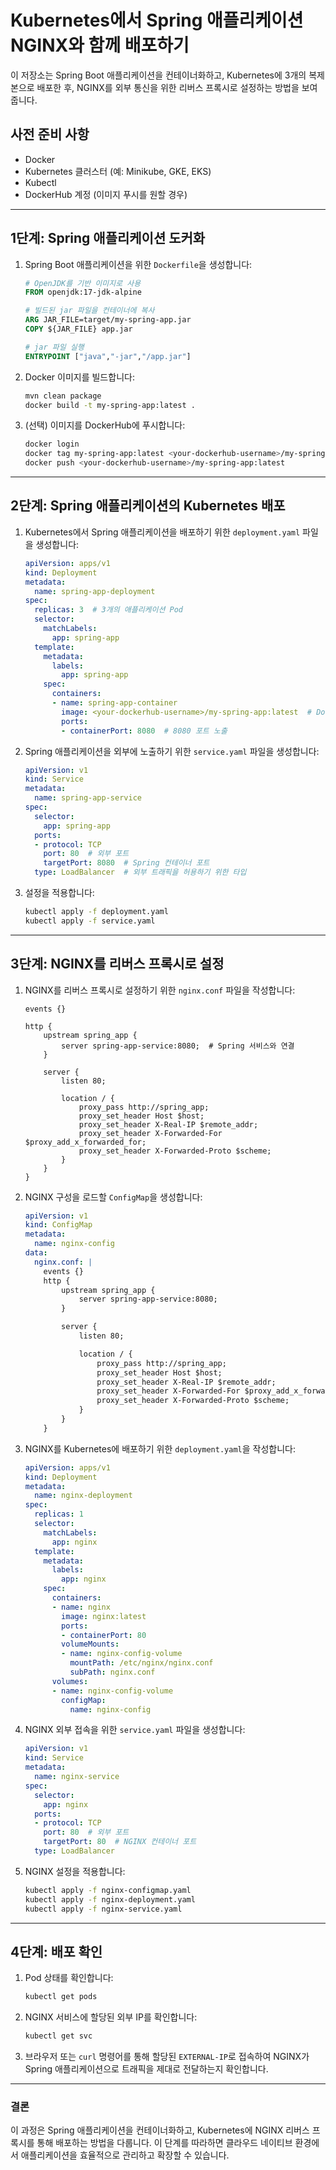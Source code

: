# Kubernetes에서 Spring 애플리케이션 NGINX와 함께 배포하기

이 저장소는 Spring Boot 애플리케이션을 컨테이너화하고, Kubernetes에 3개의 복제본으로 배포한 후, NGINX를 외부 통신을 위한 리버스 프록시로 설정하는 방법을 보여줍니다.

## 사전 준비 사항

- Docker
- Kubernetes 클러스터 (예: Minikube, GKE, EKS)
- Kubectl
- DockerHub 계정 (이미지 푸시를 원할 경우)

---

## 1단계: Spring 애플리케이션 도커화

1. Spring Boot 애플리케이션을 위한 `Dockerfile`을 생성합니다:
    ```dockerfile
    # OpenJDK를 기반 이미지로 사용
    FROM openjdk:17-jdk-alpine

    # 빌드된 jar 파일을 컨테이너에 복사
    ARG JAR_FILE=target/my-spring-app.jar
    COPY ${JAR_FILE} app.jar

    # jar 파일 실행
    ENTRYPOINT ["java","-jar","/app.jar"]
    ```

2. Docker 이미지를 빌드합니다:
    ```bash
    mvn clean package
    docker build -t my-spring-app:latest .
    ```

3. (선택) 이미지를 DockerHub에 푸시합니다:
    ```bash
    docker login
    docker tag my-spring-app:latest <your-dockerhub-username>/my-spring-app:latest
    docker push <your-dockerhub-username>/my-spring-app:latest
    ```

---

## 2단계: Spring 애플리케이션의 Kubernetes 배포

1. Kubernetes에서 Spring 애플리케이션을 배포하기 위한 `deployment.yaml` 파일을 생성합니다:
    ```yaml
    apiVersion: apps/v1
    kind: Deployment
    metadata:
      name: spring-app-deployment
    spec:
      replicas: 3  # 3개의 애플리케이션 Pod
      selector:
        matchLabels:
          app: spring-app
      template:
        metadata:
          labels:
            app: spring-app
        spec:
          containers:
          - name: spring-app-container
            image: <your-dockerhub-username>/my-spring-app:latest  # Docker 이미지 사용
            ports:
            - containerPort: 8080  # 8080 포트 노출
    ```

2. Spring 애플리케이션을 외부에 노출하기 위한 `service.yaml` 파일을 생성합니다:
    ```yaml
    apiVersion: v1
    kind: Service
    metadata:
      name: spring-app-service
    spec:
      selector:
        app: spring-app
      ports:
      - protocol: TCP
        port: 80  # 외부 포트
        targetPort: 8080  # Spring 컨테이너 포트
      type: LoadBalancer  # 외부 트래픽을 허용하기 위한 타입
    ```

3. 설정을 적용합니다:
    ```bash
    kubectl apply -f deployment.yaml
    kubectl apply -f service.yaml
    ```

---

## 3단계: NGINX를 리버스 프록시로 설정

1. NGINX를 리버스 프록시로 설정하기 위한 `nginx.conf` 파일을 작성합니다:
    ```nginx
    events {}

    http {
        upstream spring_app {
            server spring-app-service:8080;  # Spring 서비스와 연결
        }

        server {
            listen 80;

            location / {
                proxy_pass http://spring_app;
                proxy_set_header Host $host;
                proxy_set_header X-Real-IP $remote_addr;
                proxy_set_header X-Forwarded-For $proxy_add_x_forwarded_for;
                proxy_set_header X-Forwarded-Proto $scheme;
            }
        }
    }
    ```

2. NGINX 구성을 로드할 `ConfigMap`을 생성합니다:
    ```yaml
    apiVersion: v1
    kind: ConfigMap
    metadata:
      name: nginx-config
    data:
      nginx.conf: |
        events {}
        http {
            upstream spring_app {
                server spring-app-service:8080;
            }

            server {
                listen 80;

                location / {
                    proxy_pass http://spring_app;
                    proxy_set_header Host $host;
                    proxy_set_header X-Real-IP $remote_addr;
                    proxy_set_header X-Forwarded-For $proxy_add_x_forwarded_for;
                    proxy_set_header X-Forwarded-Proto $scheme;
                }
            }
        }
    ```

3. NGINX를 Kubernetes에 배포하기 위한 `deployment.yaml`을 작성합니다:
    ```yaml
    apiVersion: apps/v1
    kind: Deployment
    metadata:
      name: nginx-deployment
    spec:
      replicas: 1
      selector:
        matchLabels:
          app: nginx
      template:
        metadata:
          labels:
            app: nginx
        spec:
          containers:
          - name: nginx
            image: nginx:latest
            ports:
            - containerPort: 80
            volumeMounts:
            - name: nginx-config-volume
              mountPath: /etc/nginx/nginx.conf
              subPath: nginx.conf
          volumes:
          - name: nginx-config-volume
            configMap:
              name: nginx-config
    ```

4. NGINX 외부 접속을 위한 `service.yaml` 파일을 생성합니다:
    ```yaml
    apiVersion: v1
    kind: Service
    metadata:
      name: nginx-service
    spec:
      selector:
        app: nginx
      ports:
      - protocol: TCP
        port: 80  # 외부 포트
        targetPort: 80  # NGINX 컨테이너 포트
      type: LoadBalancer
    ```

5. NGINX 설정을 적용합니다:
    ```bash
    kubectl apply -f nginx-configmap.yaml
    kubectl apply -f nginx-deployment.yaml
    kubectl apply -f nginx-service.yaml
    ```

---

## 4단계: 배포 확인

1. Pod 상태를 확인합니다:
    ```bash
    kubectl get pods
    ```

2. NGINX 서비스에 할당된 외부 IP를 확인합니다:
    ```bash
    kubectl get svc
    ```

3. 브라우저 또는 `curl` 명령어를 통해 할당된 `EXTERNAL-IP`로 접속하여 NGINX가 Spring 애플리케이션으로 트래픽을 제대로 전달하는지 확인합니다.

---

### 결론

이 과정은 Spring 애플리케이션을 컨테이너화하고, Kubernetes에 NGINX 리버스 프록시를 통해 배포하는 방법을 다룹니다. 이 단계를 따라하면 클라우드 네이티브 환경에서 애플리케이션을 효율적으로 관리하고 확장할 수 있습니다.

